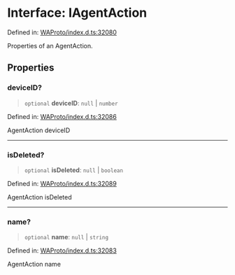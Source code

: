 # Interface: IAgentAction

Defined in: [WAProto/index.d.ts:32080](https://github.com/Fokusdotid/Baileys/blob/982cc5b3c62bfc7b56d2f8f8427b6c1a2dda856f/WAProto/index.d.ts#L32080)

Properties of an AgentAction.

## Properties

### deviceID?

> `optional` **deviceID**: `null` \| `number`

Defined in: [WAProto/index.d.ts:32086](https://github.com/Fokusdotid/Baileys/blob/982cc5b3c62bfc7b56d2f8f8427b6c1a2dda856f/WAProto/index.d.ts#L32086)

AgentAction deviceID

***

### isDeleted?

> `optional` **isDeleted**: `null` \| `boolean`

Defined in: [WAProto/index.d.ts:32089](https://github.com/Fokusdotid/Baileys/blob/982cc5b3c62bfc7b56d2f8f8427b6c1a2dda856f/WAProto/index.d.ts#L32089)

AgentAction isDeleted

***

### name?

> `optional` **name**: `null` \| `string`

Defined in: [WAProto/index.d.ts:32083](https://github.com/Fokusdotid/Baileys/blob/982cc5b3c62bfc7b56d2f8f8427b6c1a2dda856f/WAProto/index.d.ts#L32083)

AgentAction name
